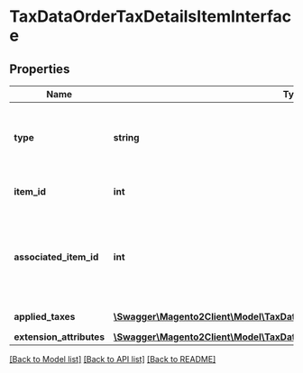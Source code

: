 # TaxDataOrderTaxDetailsItemInterface

## Properties
Name | Type | Description | Notes
------------ | ------------- | ------------- | -------------
**type** | **string** | Type (shipping, product, weee, gift wrapping, etc) | [optional] 
**item_id** | **int** | Item id if this item is a product | [optional] 
**associated_item_id** | **int** | Associated item id if this item is associated with another item, null otherwise | [optional] 
**applied_taxes** | [**\Swagger\Magento2Client\Model\TaxDataOrderTaxDetailsAppliedTaxInterface[]**](TaxDataOrderTaxDetailsAppliedTaxInterface.md) | Applied taxes | [optional] 
**extension_attributes** | [**\Swagger\Magento2Client\Model\TaxDataOrderTaxDetailsItemExtensionInterface**](TaxDataOrderTaxDetailsItemExtensionInterface.md) |  | [optional] 

[[Back to Model list]](../README.md#documentation-for-models) [[Back to API list]](../README.md#documentation-for-api-endpoints) [[Back to README]](../README.md)


